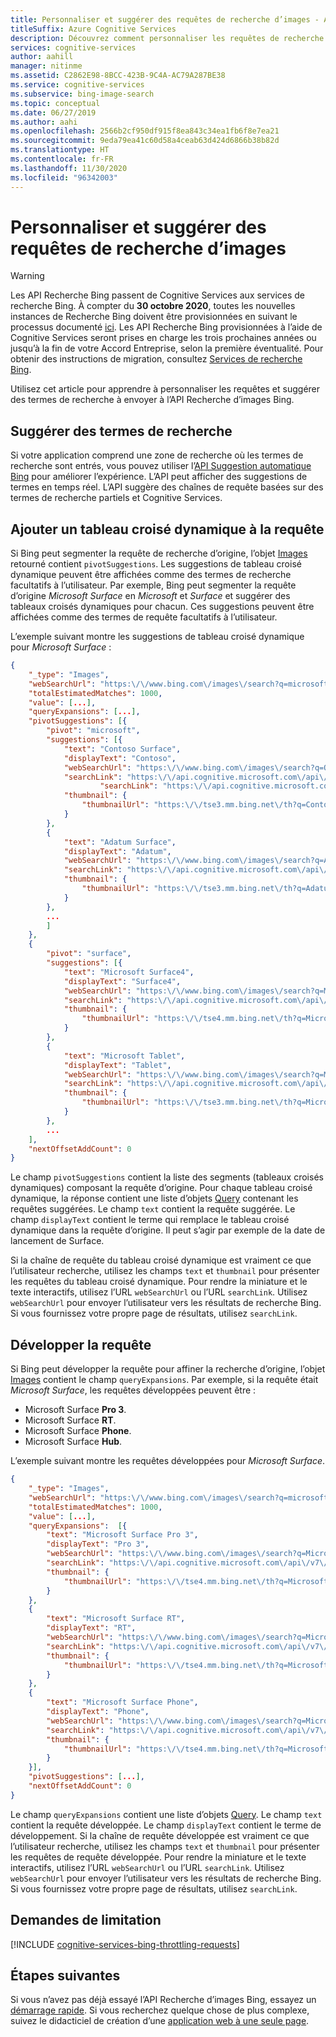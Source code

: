 ```yaml
---
title: Personnaliser et suggérer des requêtes de recherche d’images - API Recherche d’images Bing
titleSuffix: Azure Cognitive Services
description: Découvrez comment personnaliser les requêtes de recherche que vous envoyez à l’API Recherche d’images Bing.
services: cognitive-services
author: aahill
manager: nitinme
ms.assetid: C2862E98-8BCC-423B-9C4A-AC79A287BE38
ms.service: cognitive-services
ms.subservice: bing-image-search
ms.topic: conceptual
ms.date: 06/27/2019
ms.author: aahi
ms.openlocfilehash: 2566b2cf950df915f8ea843c34ea1fb6f8e7ea21
ms.sourcegitcommit: 9eda79ea41c60d58a4ceab63d424d6866b38b82d
ms.translationtype: HT
ms.contentlocale: fr-FR
ms.lasthandoff: 11/30/2020
ms.locfileid: "96342003"
---
```

# <a name="customize-and-suggest-image-search-queries"></a>Personnaliser et suggérer des requêtes de recherche d’images

> [!WARNING]
> Les API Recherche Bing passent de Cognitive Services aux services de recherche Bing. À compter du **30 octobre 2020**, toutes les nouvelles instances de Recherche Bing doivent être provisionnées en suivant le processus documenté [ici](/bing/search-apis/bing-web-search/create-bing-search-service-resource).
> Les API Recherche Bing provisionnées à l’aide de Cognitive Services seront prises en charge les trois prochaines années ou jusqu’à la fin de votre Accord Entreprise, selon la première éventualité.
> Pour obtenir des instructions de migration, consultez [Services de recherche Bing](/bing/search-apis/bing-web-search/create-bing-search-service-resource).

Utilisez cet article pour apprendre à personnaliser les requêtes et suggérer des termes de recherche à envoyer à l’API Recherche d’images Bing.

## <a name="suggest-search-terms"></a>Suggérer des termes de recherche

Si votre application comprend une zone de recherche où les termes de recherche sont entrés, vous pouvez utiliser l’[API Suggestion automatique Bing](../../bing-autosuggest/get-suggested-search-terms.md) pour améliorer l’expérience. L’API peut afficher des suggestions de termes en temps réel. L’API suggère des chaînes de requête basées sur des termes de recherche partiels et Cognitive Services.

## <a name="pivot-the-query"></a>Ajouter un tableau croisé dynamique à la requête

Si Bing peut segmenter la requête de recherche d’origine, l’objet [Images](/rest/api/cognitiveservices-bingsearch/bing-images-api-v7-reference#images) retourné contient `pivotSuggestions`. Les suggestions de tableau croisé dynamique peuvent être affichées comme des termes de recherche facultatifs à l’utilisateur. Par exemple, Bing peut segmenter la requête d’origine *Microsoft Surface* en *Microsoft* et *Surface* et suggérer des tableaux croisés dynamiques pour chacun. Ces suggestions peuvent être affichées comme des termes de requête facultatifs à l’utilisateur.

L’exemple suivant montre les suggestions de tableau croisé dynamique pour *Microsoft Surface* :  

```json
{
    "_type": "Images",
    "webSearchUrl": "https:\/\/www.bing.com\/images\/search?q=microsoft%20surface&FORM=OIIARP",
    "totalEstimatedMatches": 1000,
    "value": [...],
    "queryExpansions": [...],
    "pivotSuggestions": [{
        "pivot": "microsoft",
        "suggestions": [{
            "text": "Contoso Surface",
            "displayText": "Contoso",
            "webSearchUrl": "https:\/\/www.bing.com\/images\/search?q=OtterBox+Surface&FORM=IRQBPS",
            "searchLink": "https:\/\/api.cognitive.microsoft.com\/api\/v7\/images\/search?q=Contoso...",
                    "searchLink": "https:\/\/api.cognitive.microsoft.com\/api...",
            "thumbnail": {
                "thumbnailUrl": "https:\/\/tse3.mm.bing.net\/th?q=Contoso+Surface..."
            }
        },
        {
            "text": "Adatum Surface",
            "displayText": "Adatum",
            "webSearchUrl": "https:\/\/www.bing.com\/images\/search?q=Adatum+Surface&FORM=IRQBPS",
            "searchLink": "https:\/\/api.cognitive.microsoft.com\/api\/v7\/images\/search?q=...",
            "thumbnail": {
                "thumbnailUrl": "https:\/\/tse3.mm.bing.net\/th?q=Adatum+Surface&pid=Ap..."
            }
        },
        ...
        ]
    },
    {
        "pivot": "surface",
        "suggestions": [{
            "text": "Microsoft Surface4",
            "displayText": "Surface4",
            "webSearchUrl": "https:\/\/www.bing.com\/images\/search?q=Microsoft+Surface...",
            "searchLink": "https:\/\/api.cognitive.microsoft.com\/api\/v7\/images\/search?...",
            "thumbnail": {
                "thumbnailUrl": "https:\/\/tse4.mm.bing.net\/th?q=Microsoft..."
            }
        },
        {
            "text": "Microsoft Tablet",
            "displayText": "Tablet",
            "webSearchUrl": "https:\/\/www.bing.com\/images\/search?q=Microsoft+Tablet&FORM=IRQBPS",
            "searchLink": "https:\/\/api.cognitive.microsoft.com\/api\/v7\/images\/search?...",
            "thumbnail": {
                "thumbnailUrl": "https:\/\/tse3.mm.bing.net\/th?q=Microsoft+Tablet..."
            }
        },
        ...
    ],
    "nextOffsetAddCount": 0
}
```

Le champ `pivotSuggestions` contient la liste des segments (tableaux croisés dynamiques) composant la requête d’origine. Pour chaque tableau croisé dynamique, la réponse contient une liste d’objets [Query](/rest/api/cognitiveservices-bingsearch/bing-images-api-v7-reference#query_obj) contenant les requêtes suggérées. Le champ `text` contient la requête suggérée. Le champ `displayText` contient le terme qui remplace le tableau croisé dynamique dans la requête d’origine. Il peut s’agir par exemple de la date de lancement de Surface.

Si la chaîne de requête du tableau croisé dynamique est vraiment ce que l’utilisateur recherche, utilisez les champs `text` et `thumbnail` pour présenter les requêtes du tableau croisé dynamique. Pour rendre la miniature et le texte interactifs, utilisez l’URL `webSearchUrl` ou l’URL `searchLink`. Utilisez `webSearchUrl` pour envoyer l’utilisateur vers les résultats de recherche Bing. Si vous fournissez votre propre page de résultats, utilisez `searchLink`.

<!-- Need a sanitized version of the image
The following shows an example of the pivot queries.

![Pivot suggestions](./media/cognitive-services-bing-images-api/bing-image-pivotsuggestion.GIF)
-->

## <a name="expand-the-query"></a>Développer la requête

Si Bing peut développer la requête pour affiner la recherche d’origine, l’objet [Images](/rest/api/cognitiveservices-bingsearch/bing-images-api-v7-reference#images) contient le champ `queryExpansions`. Par exemple, si la requête était *Microsoft Surface*, les requêtes développées peuvent être :
- Microsoft Surface **Pro 3**.
- Microsoft Surface **RT**.
- Microsoft Surface **Phone**.
- Microsoft Surface **Hub**.

L’exemple suivant montre les requêtes développées pour *Microsoft Surface*.

```json
{
    "_type": "Images",
    "webSearchUrl": "https:\/\/www.bing.com\/images\/search?q=microsoft%20surface...",
    "totalEstimatedMatches": 1000,
    "value": [...],
    "queryExpansions":  [{
        "text": "Microsoft Surface Pro 3",
        "displayText": "Pro 3",
        "webSearchUrl": "https:\/\/www.bing.com\/images\/search?q=Microsoft+Surface+Pro+3...",
        "searchLink": "https:\/\/api.cognitive.microsoft.com\/api\/v7\/images\/search?q=Microsoft...",
        "thumbnail": {
            "thumbnailUrl": "https:\/\/tse4.mm.bing.net\/th?q=Microsoft+Surface+Pro+3..."
        }
    },
    {
        "text": "Microsoft Surface RT",
        "displayText": "RT",
        "webSearchUrl": "https:\/\/www.bing.com\/images\/search?q=Microsoft+Surface+RT...",
        "searchLink": "https:\/\/api.cognitive.microsoft.com\/api\/v7\/images\/search?q=...",
        "thumbnail": {
            "thumbnailUrl": "https:\/\/tse4.mm.bing.net\/th?q=Microsoft+Surface+RT..."
        }
    },
    {
        "text": "Microsoft Surface Phone",
        "displayText": "Phone",
        "webSearchUrl": "https:\/\/www.bing.com\/images\/search?q=Microsoft+Surface+Phone",
        "searchLink": "https:\/\/api.cognitive.microsoft.com\/api\/v7\/images\/search?q=...",
        "thumbnail": {
            "thumbnailUrl": "https:\/\/tse4.mm.bing.net\/th?q=Microsoft+Surface+Phone..."
        }
    }],
    "pivotSuggestions": [...],
    "nextOffsetAddCount": 0
}
```

Le champ `queryExpansions` contient une liste d’objets [Query](/rest/api/cognitiveservices-bingsearch/bing-images-api-v7-reference#query_obj). Le champ `text` contient la requête développée. Le champ `displayText` contient le terme de développement. Si la chaîne de requête développée est vraiment ce que l’utilisateur recherche, utilisez les champs `text` et `thumbnail` pour présenter les requêtes de requête développée. Pour rendre la miniature et le texte interactifs, utilisez l’URL `webSearchUrl` ou l’URL `searchLink`. Utilisez `webSearchUrl` pour envoyer l’utilisateur vers les résultats de recherche Bing. Si vous fournissez votre propre page de résultats, utilisez `searchLink`.

<!-- Removing until we can replace with a sanitized image.
The following shows an example Bing implementation that uses expanded queries. If the user clicks the Microsoft Surface Pro 3 link, they're taken to the Bing search results page, which shows them images of the Pro 3.

![Query expansion suggestions](./media/cognitive-services-bing-images-api/bing-image-queryexpansion.GIF)
-->


## <a name="throttling-requests"></a>Demandes de limitation

[!INCLUDE [cognitive-services-bing-throttling-requests](../../../../includes/cognitive-services-bing-throttling-requests.md)]

## <a name="next-steps"></a>Étapes suivantes

Si vous n’avez pas déjà essayé l’API Recherche d’images Bing, essayez un [démarrage rapide](../quickstarts/csharp.md). Si vous recherchez quelque chose de plus complexe, suivez le didacticiel de création d’une [application web à une seule page](../tutorial-bing-image-search-single-page-app.md).